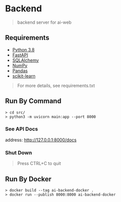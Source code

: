 # Backend

> backend server for ai-web

## Requirements

- [Python 3.8]()
- [FastAPI](https://fastapi.tiangolo.com/)
- [SQLAlchemy](https://docs.sqlalchemy.org/en/14/intro.html#installation)
- [NumPy](https://numpy.org/)
- [Pandas](https://pandas.pydata.org/)
- [scikit-learn](https://scikit-learn.org/stable/install.html)

> For more details, see requirements.txt

## Run By Command

```shell
> cd src/
> python3 -m uvicorn main:app --port 8000
```

### See API Docs

address: http://127.0.0.1:8000/docs

### Shut Down

> Press CTRL+C to quit

## Run By Docker

```shell
> docker build --tag ai-backend-docker .
> docker run --publish 8000:8000 ai-backend-docker
```

